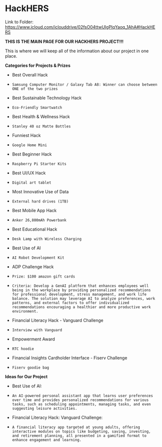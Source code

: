 # HackHERS
Link to Folder: https://www.icloud.com/iclouddrive/02fsO04ttwUIgPlqYaoq_1AhA#HackHERS 

**THIS IS THE MAIN PAGE FOR OUR HACKHERS PROJECT!!!**

This is where we will keep all of the information about our project in one place.

**Categories for Projects & Prizes**
*  Best Overall Hack
*     Samsung Computer Monitor / Galaxy Tab A8: Winner can choose between ONE of the two prizes

* Best Sustainable Technology Hack
*     Eco-Friendly Smartwatch

* Best Health & Wellness Hack
*     Stanley 40 oz Matte Bottles

* Funniest Hack
*     Google Home Mini

* Best Beginner Hack
*     Raspberry Pi Starter Kits

* Best UI/UX Hack
*     Digital art tablet

* Most Innovative Use of Data
*     External hard drives (1TB)

* Best Mobile App Hack
*     Anker 26,800mAh Powerbank

* Best Educational Hack
*     Desk Lamp with Wireless Charging

* Best Use of AI
*     AI Robot Development Kit

* ADP Challenge Hack
*     Prize: $100 amazon gift cards
*     Criteria: Develop a GenAI platform that enhances employees well being in the workplace by providing personalized recommendations for professional development, stress management, and work life balance. The solution may leverage AI to analyze preferences, work patterns, and external factors to offer individualized recommendations encouraging a healthier and more productive work environment.

* Financial Literacy Hack - Vanguard Challenge
*     Interview with Vanguard

* Empowerment Award
*     RTC hoodie

* Financial Insights Cardholder Interface - Fiserv Challenge
*     Fiserv goodie bag

**Ideas for Our Project**
* Best Use of AI:
*     An AI-powered personal assistant app that learns user preferences over time and provides personalized recommendations for various tasks, such as scheduling appointments, managing tasks, and even suggesting leisure activities.
* Financial Literacy Hack: Vanguard Challenge:
*     A financial literacy app targeted at young adults, offering interactive modules on topics like budgeting, saving, investing, and retirement planning, all presented in a gamified format to enhance engagement and learning.


